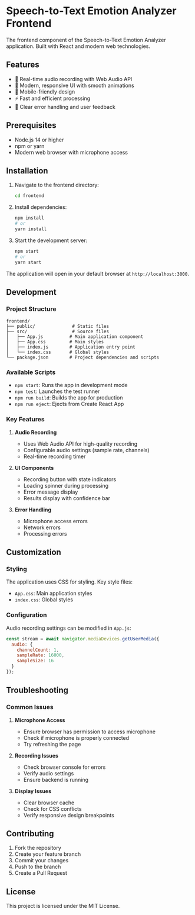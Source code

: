 # Speech-to-Text Emotion Analyzer Frontend

The frontend component of the Speech-to-Text Emotion Analyzer application. Built with React and modern web technologies.

## Features

- 🎤 Real-time audio recording with Web Audio API
- 🎨 Modern, responsive UI with smooth animations
- 📱 Mobile-friendly design
- ⚡ Fast and efficient processing
- 🎯 Clear error handling and user feedback

## Prerequisites

- Node.js 14 or higher
- npm or yarn
- Modern web browser with microphone access

## Installation

1. Navigate to the frontend directory:
   ```bash
   cd frontend
   ```

2. Install dependencies:
   ```bash
   npm install
   # or
   yarn install
   ```

3. Start the development server:
   ```bash
   npm start
   # or
   yarn start
   ```

The application will open in your default browser at `http://localhost:3000`.

## Development

### Project Structure

```
frontend/
├── public/              # Static files
├── src/                 # Source files
│   ├── App.js          # Main application component
│   ├── App.css         # Main styles
│   ├── index.js        # Application entry point
│   └── index.css       # Global styles
└── package.json        # Project dependencies and scripts
```

### Available Scripts

- `npm start`: Runs the app in development mode
- `npm test`: Launches the test runner
- `npm run build`: Builds the app for production
- `npm run eject`: Ejects from Create React App

### Key Features

1. **Audio Recording**
   - Uses Web Audio API for high-quality recording
   - Configurable audio settings (sample rate, channels)
   - Real-time recording timer

2. **UI Components**
   - Recording button with state indicators
   - Loading spinner during processing
   - Error message display
   - Results display with confidence bar

3. **Error Handling**
   - Microphone access errors
   - Network errors
   - Processing errors

## Customization

### Styling

The application uses CSS for styling. Key style files:
- `App.css`: Main application styles
- `index.css`: Global styles

### Configuration

Audio recording settings can be modified in `App.js`:
```javascript
const stream = await navigator.mediaDevices.getUserMedia({ 
  audio: {
    channelCount: 1,
    sampleRate: 16000,
    sampleSize: 16
  } 
});
```

## Troubleshooting

### Common Issues

1. **Microphone Access**
   - Ensure browser has permission to access microphone
   - Check if microphone is properly connected
   - Try refreshing the page

2. **Recording Issues**
   - Check browser console for errors
   - Verify audio settings
   - Ensure backend is running

3. **Display Issues**
   - Clear browser cache
   - Check for CSS conflicts
   - Verify responsive design breakpoints

## Contributing

1. Fork the repository
2. Create your feature branch
3. Commit your changes
4. Push to the branch
5. Create a Pull Request

## License

This project is licensed under the MIT License.
